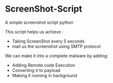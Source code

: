 # ScreenShot-Script

A simple screenshot script python

This script helps us achieve :
  * Taking ScreenShot every 5 seconds
  * mail us the screenshot using SMTP protocol
  
We can make it into a complete malware by adding:
  * Adding Remote code Execution
  * Converting it to payload
  * Making it running in background
  

